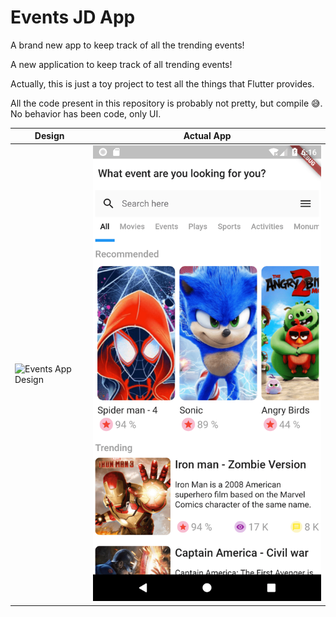 # Events JD App

A brand new app to keep track of all the trending events!

A new application to keep track of all trending events!

Actually, this is just a toy project to test all the things that Flutter provides.

All the code present in this repository is probably not pretty, but compile 😅. No behavior has been code, only UI.

|                   Design                    |                 Actual App                  |
|                  ---------                  |                  ---------                  |
|![Events App Design](./2EventsAppDesign.png) | ![Events App Mobile](./EventsAppMobile.png) |
